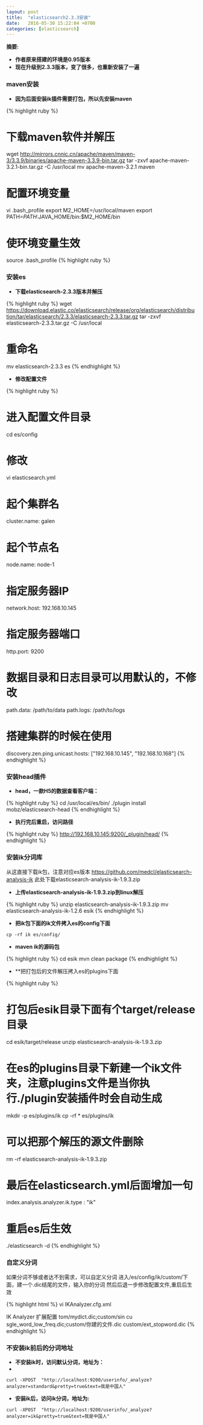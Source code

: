 ```yaml
---
layout: post
title:  "elasticsearch2.3.3安装"
date:   2016-05-30 15:22:04 +0700
categories: [elasticsearch]
---
```

 
**摘要:**  

* **作者原来搭建的环境是0.95版本**
* **现在升级到2.3.3版本，变了很多，也重新安装了一遍**

### maven安装
* **因为后面安装ik插件需要打包，所以先安装maven**

{% highlight ruby %}
# 下载maven软件并解压
wget http://mirrors.cnnic.cn/apache/maven/maven-3/3.3.9/binaries/apache-maven-3.3.9-bin.tar.gz
tar -zxvf apache-maven-3.2.1-bin.tar.gz -C /usr/local
mv apache-maven-3.2.1 maven
# 配置环境变量
vi .bash_profile
export M2_HOME=/usr/local/maven
export PATH=$PATH:$JAVA_HOME/bin:$M2_HOME/bin
# 使环境变量生效
source .bash_profile
{% highlight ruby %}

### 安装es    
* **下载elasticsearch-2.3.3版本并解压**  

{% highlight ruby %} 
wget https://download.elastic.co/elasticsearch/release/org/elasticsearch/distribution/tar/elasticsearch/2.3.3/elasticsearch-2.3.3.tar.gz
tar -zxvf elasticsearch-2.3.3.tar.gz -C /usr/local
# 重命名
mv elasticsearch-2.3.3 es
{% endhighlight %}  

* **修改配置文件** 

{% highlight ruby %}
# 进入配置文件目录
cd es/config
# 修改
vi elasticsearch.yml

# 起个集群名
 cluster.name: galen
# 起个节点名
 node.name: node-1
# 指定服务器IP
network.host: 192.168.10.145
# 指定服务器端口
 http.port: 9200
# 数据目录和日志目录可以用默认的，不修改
path.data: /path/to/data
path.logs: /path/to/logs
# 搭建集群的时候在使用
discovery.zen.ping.unicast.hosts: ["192.168.10.145", "192.168.10.168"]
{% endhighlight %}

### 安装head插件  
* **head，一款H5的数据查看客户端：**  

{% highlight ruby %}
cd /usr/local/es/bin/
./plugin install mobz/elasticsearch-head
{% endhighlight %}

* **执行完后重启，访问路径**

{% highlight ruby %}
http://192.168.10.145:9200/_plugin/head/
{% endhighlight %}

### 安装ik分词库

从这直接下载ik包，注意对应es版本
https://github.com/medcl/elasticsearch-analysis-ik
此处下载elasticsearch-analysis-ik-1.9.3.zip
* **上传elasticsearch-analysis-ik-1.9.3.zip到linux解压**

{% highlight ruby %}
unzip elasticsearch-analysis-ik-1.9.3.zip
mv elasticsearch-analysis-ik-1.2.6 esik
{% endhighlight %}

* **把ik包下面的ik文件拷入es的config下面**

```
cp -rf ik es/config/
```

* **maven ik的源码包**

{% highlight ruby %}
cd esik
mvn clean package
{% endhighlight %}

* **把打包后的文件解压拷入es的plugins下面

{% highlight ruby %}
# 打包后esik目录下面有个target/release目录
cd esik/target/release
unzip elasticsearch-analysis-ik-1.9.3.zip
# 在es的plugins目录下新建一个ik文件夹，注意plugins文件是当你执行./plugin安装插件时会自动生成
mkdir -p es/plugins/ik
cp -rf * es/plugins/ik
# 可以把那个解压的源文件删除
rm -rf elasticsearch-analysis-ik-1.9.3.zip
# 最后在elasticsearch.yml后面增加一句
index.analysis.analyzer.ik.type : "ik"
# 重启es后生效
./elasticsearch -d
{% endhighlight %}

### 自定义分词
如果分词不够或者达不到需求，可以自定义分词
进入/es/config/ik/custom/下面，建一个.dic结尾的文件，输入你的分词
然后后退一步修改配置文件,重启后生效

{% highlight html %}
vi IKAnalyzer.cfg.xml
<?xml version="1.0" encoding="UTF-8"?>
<!DOCTYPE properties SYSTEM "http://java.sun.com/dtd/properties.dtd">  
<properties>  
	<comment>IK Analyzer 扩展配置</comment>
tom/mydict.dic;custom/sin
	<!--用户可以在这里配置自己的扩展字典 -->
	<entry key="ext_dict">cu
sgle_word_low_freq.dic;custom/你建的文件.dic</entry> 	
	 <!--用户可以在这里配置自己的扩展停止词字典-->
	<entry key="ext_stopwords">custom/ext_stopword.dic</entry> 	
</properties>
{% endhighlight %}

### 不安装ik前后的分词地址
* **不安装ik时，访问默认分词，地址为：**  
* 
```
curl -XPOST  "http://localhost:9200/userinfo/_analyze?analyzer=standard&pretty=true&text=我是中国人"
```

* **安装ik后，访问ik分词，地址为:**  

```
curl -XPOST  "http://localhost:9200/userinfo/_analyze?analyzer=ik&pretty=true&text=我是中国人"
```



